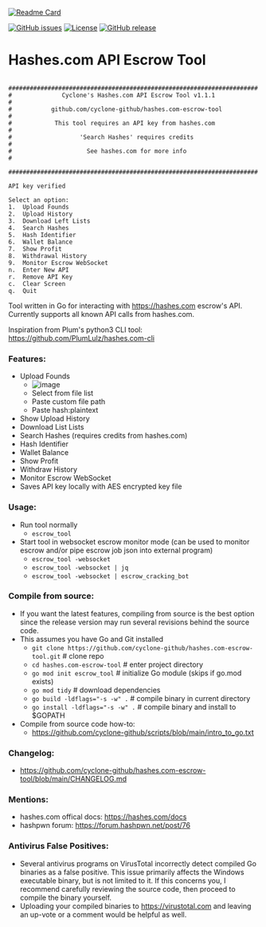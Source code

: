 [![Readme Card](https://github-readme-stats.vercel.app/api/pin/?username=cyclone-github&repo=hashes.com-escrow-tool&theme=gruvbox)](https://github.com/cyclone-github/hashes.com-escrow-tool/)

<!-- [![Go Report Card](https://goreportcard.com/badge/github.com/cyclone-github/hashes.com-escrow-tool)](https://goreportcard.com/report/github.com/cyclone-github/hashes.com-escrow-tool) -->
[![GitHub issues](https://img.shields.io/github/issues/cyclone-github/hashes.com-escrow-tool.svg)](https://github.com/cyclone-github/hashes.com-escrow-tool/issues)
[![License](https://img.shields.io/github/license/cyclone-github/hashes.com-escrow-tool.svg)](LICENSE)
[![GitHub release](https://img.shields.io/github/release/cyclone-github/hashes.com-escrow-tool.svg)](https://github.com/cyclone-github/hashes.com-escrow-tool/releases)

# Hashes.com API Escrow Tool
```
 ######################################################################
#              Cyclone's Hashes.com API Escrow Tool v1.1.1             #
#           github.com/cyclone-github/hashes.com-escrow-tool           #
#            This tool requires an API key from hashes.com             #
#                   'Search Hashes' requires credits                   #
#                     See hashes.com for more info                     #
 ######################################################################

API key verified

Select an option:
1.  Upload Founds
2.  Upload History
3.  Download Left Lists
4.  Search Hashes
5.  Hash Identifier
6.  Wallet Balance
7.  Show Profit
8.  Withdrawal History
9.  Monitor Escrow WebSocket
n.  Enter New API
r.  Remove API Key
c.  Clear Screen
q.  Quit
```
Tool written in Go for interacting with https://hashes.com escrow's API. Currently supports all known API calls from hashes.com.

Inspiration from Plum's python3 CLI tool:
https://github.com/PlumLulz/hashes.com-cli
 
### Features:
- Upload Founds
  - ![image](https://i.imgur.com/GzRN3lE.png)
  - Select from file list
  - Paste custom file path
  - Paste hash:plaintext
- Show Upload History
- Download List Lists
- Search Hashes (requires credits from hashes.com)
- Hash Identifier
- Wallet Balance
- Show Profit
- Withdraw History
- Monitor Escrow WebSocket
- Saves API key locally with AES encrypted key file

### Usage:
- Run tool normally
  - `escrow_tool`
- Start tool in websocket escrow monitor mode (can be used to monitor escrow and/or pipe escrow job json into external program)
  - `escrow_tool -websocket`
  - `escrow_tool -websocket | jq`
  - `escrow_tool -websocket | escrow_cracking_bot`

### Compile from source:
- If you want the latest features, compiling from source is the best option since the release version may run several revisions behind the source code.
- This assumes you have Go and Git installed
  - `git clone https://github.com/cyclone-github/hashes.com-escrow-tool.git`  # clone repo
  - `cd hashes.com-escrow-tool`                                               # enter project directory
  - `go mod init escrow_tool`                                      # initialize Go module (skips if go.mod exists)
  - `go mod tidy`                                              # download dependencies
  - `go build -ldflags="-s -w" .`                              # compile binary in current directory
  - `go install -ldflags="-s -w" .`                            # compile binary and install to $GOPATH
- Compile from source code how-to:
  - https://github.com/cyclone-github/scripts/blob/main/intro_to_go.txt

### Changelog:
- https://github.com/cyclone-github/hashes.com-escrow-tool/blob/main/CHANGELOG.md

### Mentions:
- hashes.com offical docs: https://hashes.com/docs
- hashpwn forum: https://forum.hashpwn.net/post/76

### Antivirus False Positives:
- Several antivirus programs on VirusTotal incorrectly detect compiled Go binaries as a false positive. This issue primarily affects the Windows executable binary, but is not limited to it. If this concerns you, I recommend carefully reviewing the source code, then proceed to compile the binary yourself.
- Uploading your compiled binaries to https://virustotal.com and leaving an up-vote or a comment would be helpful as well.
